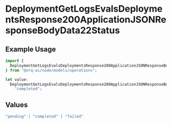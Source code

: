 # DeploymentGetLogsEvalsDeploymentsResponse200ApplicationJSONResponseBodyData22Status

## Example Usage

```typescript
import {
  DeploymentGetLogsEvalsDeploymentsResponse200ApplicationJSONResponseBodyData22Status,
} from "@orq-ai/node/models/operations";

let value:
  DeploymentGetLogsEvalsDeploymentsResponse200ApplicationJSONResponseBodyData22Status =
    "completed";
```

## Values

```typescript
"pending" | "completed" | "failed"
```
